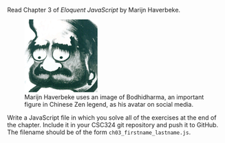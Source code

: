 Read Chapter 3 of *Eloquent JavaScript* by Marijn Haverbeke.

 <figure>
  <img src="/images/bodhidharma-marijn.png" alt="Marijn Haverbeke as Bodhidharma" style="width:40%; margin:  auto;">
  <figcaption>Marijn Haverbeke uses an image of Bodhidharma, an important figure in Chinese Zen legend, as his avatar on social media.</figcaption>
</figure> 

Write a JavaScript file in which you solve all of the exercises at the end of the chapter.  Include it in your CSC324 git repository and push it to GitHub.  The filename should be of the form `ch03_firstname_lastname.js`.